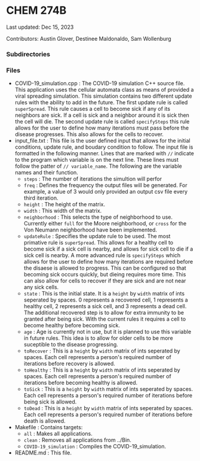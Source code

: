 # CHEM 274B

Last updated: Dec 15, 2023

Contributors: Austin Glover, Destinee Maldonaldo, Sam Wollenburg

### Subdirectories

### Files

- COVID-19_simulation.cpp : The COVID-19 simulation C++ source file. This application uses the cellular automata class as means of provided a viral spreading simulation. This simulation contains two different update rules with the ability to add in the future. The first update rule is called `superSpread`. This rule causes a cell to become sick if any of its neighbors are sick. If a cell is sick and a neighbor around it is sick then the cell will die. The second update rule is called `specifySteps` this rule allows for the user to define how many iterations must pass before the disease progresses. This also allows for the cells to recover.
- input_file.txt : This file is the user defined input that allows for the initial conditions, update rule, and boudary condition to follow. The input file is formatted in the following manner. Lines that are marked with `//` indicate to the program which variable is on the next line. These lines must follow the patter of `// variable_name`. The following are the variable names and their function.
  - `steps` : The number of iterations the simultion will perfor
  - `freq` : Defines the frequency the output files will be generated. For example, a value of 3 would only provided an output csv file every third iteration.
  - `height` : The height of the matrix.
  - `width` : This width of the matrix.
  - `neighborhood` : This selects the type of neighborhood to use. Currently either `full` for the Moore neighborhood, or `cross` for the Von Neumann neighborhood have been implemented.
  - `updateRule` : Specifies the update rule to be used. The most primative rule is `superSpread`. This allows for a healthy cell to become sick if a sick cell is nearby, and allows for sick cell to die if a sick cell is nearby. A more advanced rule is `specifySteps` which allows for the user to define how many iterations are required before the disaese is allowed to progress. This can be configured so that becoming sick occurs quickly, but dieing requires more time. This can also allow for cells to recover if they are sick and are not near any sick cells.
  - `state` : This is the initial state. It is a `height` by `width` matrix of ints seperated by spaces. 0 represents a recovered cell, 1 represents a healthy cell, 2 represents a sick cell, and 3 represents a dead cell. The additional recovered step is to allow for extra immunity to be granted after being sick. With the current rules it requires a cell to become healthy before becoming sick.
  - `age` : Age is currently not in use, but it is planned to use this variable in future rules. This idea is to allow for older cells to be more suceptible to the disease progressing.
  - `toRecover` : This is a `height` by `width` matrix of ints seperated by spaces. Each cell represents a person's required number of iterations before recovery is allowed.
  - `toHealthy` : This is a `height` by `width` matrix of ints seperated by spaces. Each cell represents a person's required number of iterations before becoming healthy is allowed.
  - `toSick` : This is a `height` by `width` matrix of ints seperated by spaces. Each cell represents a person's required number of iterations before being sick is allowed.
  - `toDead` : This is a `height` by `width` matrix of ints seperated by spaces. Each cell represents a person's required number of iterations before death is allowed.
- Makefile : Contains targets:
  - `all` : Makes all applications.
  - `clean` : Removes all applications from ../Bin.
  - `COVID-19_simulation` : Compiles the COVID-19_simulation.
- README.md : This file.
